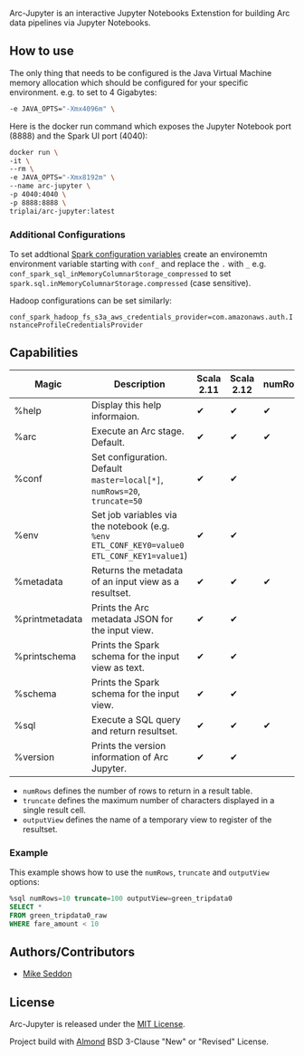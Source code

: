 Arc-Jupyter is an interactive Jupyter Notebooks Extenstion for building Arc data pipelines via Jupyter Notebooks.

## How to use

The only thing that needs to be configured is the Java Virtual Machine memory allocation which should be configured for your specific environment. e.g. to set to 4 Gigabytes:

```bash
-e JAVA_OPTS="-Xmx4096m" \
```

Here is the docker run command which exposes the Jupyter Notebook port (8888) and the Spark UI port (4040):

```bash
docker run \
-it \
--rm \
-e JAVA_OPTS="-Xmx8192m" \
--name arc-jupyter \
-p 4040:4040 \
-p 8888:8888 \
triplai/arc-jupyter:latest
```

### Additional Configurations

To set addtional [Spark configuration variables](https://spark.apache.org/docs/latest/configuration.html) create an environemtn environment variable starting with `conf_` and replace the `.` with `_` e.g. `conf_spark_sql_inMemoryColumnarStorage_compressed` to set `spark.sql.inMemoryColumnarStorage.compressed` (case sensitive).

Hadoop configurations can be set similarly:

`conf_spark_hadoop_fs_s3a_aws_credentials_provider=com.amazonaws.auth.InstanceProfileCredentialsProvider`

## Capabilities

| Magic          | Description                                                                                | Scala 2.11 | Scala 2.12 | numRows | truncate | outputView | persist |
|----------------|--------------------------------------------------------------------------------------------|------------|------------|---------|----------|------------|---------|
| %help          | Display this help informaion.                                                              | ✔          | ✔          | ✔       | ✔        | ✔          |         |
| %arc           | Execute an Arc stage. Default.                                                             | ✔          | ✔          | ✔       | ✔        | ✔          |         |
| %conf          | Set configuration. Default `master=local[*]`, `numRows=20`, `truncate=50`                  | ✔          | ✔          |         |          |            |         |
| %env           | Set job variables via the notebook (e.g. `%env ETL_CONF_KEY0=value0 ETL_CONF_KEY1=value1`) | ✔          | ✔          |         |          |            |         |
| %metadata      | Returns the metadata of an input view as a resultset.                                      | ✔          | ✔          | ✔       | ✔        | ✔          | ✔       |
| %printmetadata | Prints the Arc metadata JSON for the input view.                                           | ✔          | ✔          |         |          |            |         |
| %printschema   | Prints the Spark schema for the input view as text.                                        | ✔          | ✔          |         |          |            |         |
| %schema        | Prints the Spark schema for the input view.                                                | ✔          | ✔          |         |          |            |         |
| %sql           | Execute a SQL query and return resultset.                                                  | ✔          | ✔          | ✔       | ✔        | ✔          | ✔       |
| %version       | Prints the version information of Arc Jupyter.                                             | ✔          | ✔          |         |          |            |         |


- `numRows` defines the number of rows to return in a result table.
- `truncate` defines the maximum number of characters displayed in a single result cell.
- `outputView` defines the name of a temporary view to register of the resultset.

### Example

This example shows how to use the `numRows`, `truncate` and `outputView` options:

```sql
%sql numRows=10 truncate=100 outputView=green_tripdata0
SELECT *
FROM green_tripdata0_raw
WHERE fare_amount < 10
```

## Authors/Contributors

- [Mike Seddon](https://github.com/seddonm1)

## License

Arc-Jupyter is released under the [MIT License](https://opensource.org/licenses/MIT).

Project build with [Almond](https://github.com/almond-sh/almond) BSD 3-Clause "New" or "Revised" License.
